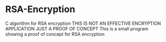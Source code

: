 # RSA-Encryption
 C algorithm for RSA encryption
 THIS IS NOT AN EFFECTIVE ENCRYPTION APPLICATION JUST A PROOF OF CONCEPT
 This is a small program showing a proof of concept for RSA encryption